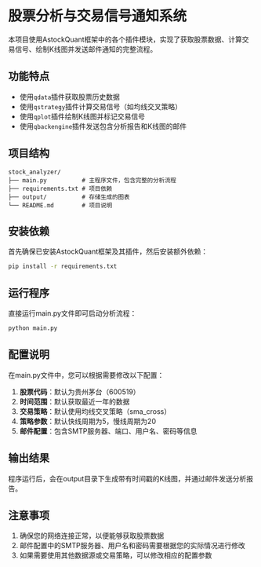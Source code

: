 # 股票分析与交易信号通知系统

本项目使用AstockQuant框架中的各个插件模块，实现了获取股票数据、计算交易信号、绘制K线图并发送邮件通知的完整流程。

## 功能特点

- 使用`qdata`插件获取股票历史数据
- 使用`qstrategy`插件计算交易信号（如均线交叉策略）
- 使用`qplot`插件绘制K线图并标记交易信号
- 使用`qbackengine`插件发送包含分析报告和K线图的邮件

## 项目结构

```
stock_analyzer/
├── main.py          # 主程序文件，包含完整的分析流程
├── requirements.txt # 项目依赖
├── output/          # 存储生成的图表
└── README.md        # 项目说明
```

## 安装依赖

首先确保已安装AstockQuant框架及其插件，然后安装额外依赖：

```bash
pip install -r requirements.txt
```

## 运行程序

直接运行main.py文件即可启动分析流程：

```bash
python main.py
```

## 配置说明

在main.py文件中，您可以根据需要修改以下配置：

1. **股票代码**：默认为贵州茅台（600519）
2. **时间范围**：默认获取最近一年的数据
3. **交易策略**：默认使用均线交叉策略（sma_cross）
4. **策略参数**：默认快线周期为5，慢线周期为20
5. **邮件配置**：包含SMTP服务器、端口、用户名、密码等信息

## 输出结果

程序运行后，会在output目录下生成带有时间戳的K线图，并通过邮件发送分析报告。

## 注意事项

1. 确保您的网络连接正常，以便能够获取股票数据
2. 邮件配置中的SMTP服务器、用户名和密码需要根据您的实际情况进行修改
3. 如果需要使用其他数据源或交易策略，可以修改相应的配置参数